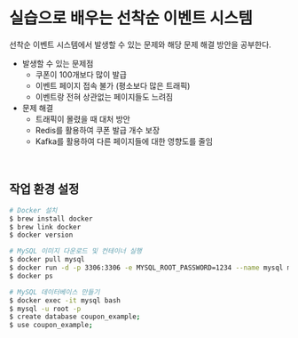 # 실습으로 배우는 선착순 이벤트 시스템

선착순 이벤트 시스템에서 발생할 수 있는 문제와 해당 문제 해결 방안을 공부한다.

 - 발생할 수 있는 문제점
    - 쿠폰이 100개보다 많이 발급
    - 이벤트 페이지 접속 불가 (평소보다 많은 트래픽)
    - 이벤트랑 전혀 상관없는 페이지들도 느려짐
 - 문제 해결
    - 트래픽이 몰렸을 때 대처 방안
    - Redis를 활용하여 쿠폰 발급 개수 보장
    - Kafka를 활용하여 다른 페이지들에 대한 영향도를 줄임

<br/>

## 작업 환경 설정

```Bash
# Docker 설치
$ brew install docker
$ brew link docker
$ docker version

# MySQL 이미지 다운로드 및 컨테이너 실행
$ docker pull mysql
$ docker run -d -p 3306:3306 -e MYSQL_ROOT_PASSWORD=1234 --name mysql mysql
$ docker ps

# MySQL 데이터베이스 만들기
$ docker exec -it mysql bash
$ mysql -u root -p
$ create database coupon_example;
$ use coupon_example;
```